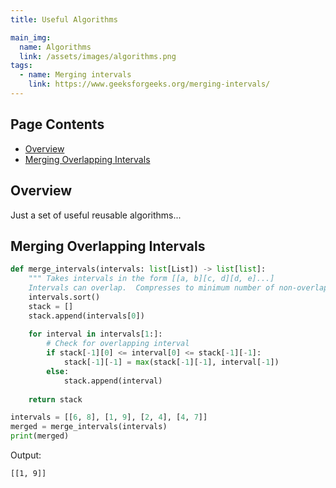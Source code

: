 ```yaml
---
title: Useful Algorithms

main_img:
  name: Algorithms
  link: /assets/images/algorithms.png
tags: 
  - name: Merging intervals
    link: https://www.geeksforgeeks.org/merging-intervals/
---
```

## Page Contents

- [Overview](#overview)
- [Merging Overlapping Intervals](#iterating-over-two-iterables-at-once)

## Overview

Just a set of useful reusable algorithms...

## Merging Overlapping Intervals

```python
def merge_intervals(intervals: list[List]) -> list[list]:
    """ Takes intervals in the form [[a, b][c, d][d, e]...]
    Intervals can overlap.  Compresses to minimum number of non-overlapping intervals. """
    intervals.sort()
    stack = []
    stack.append(intervals[0])
    
    for interval in intervals[1:]:
        # Check for overlapping interval
        if stack[-1][0] <= interval[0] <= stack[-1][-1]:
            stack[-1][-1] = max(stack[-1][-1], interval[-1])
        else:
            stack.append(interval)
      
    return stack

intervals = [[6, 8], [1, 9], [2, 4], [4, 7]]
merged = merge_intervals(intervals)
print(merged)
```

Output:

```text
[[1, 9]]
```